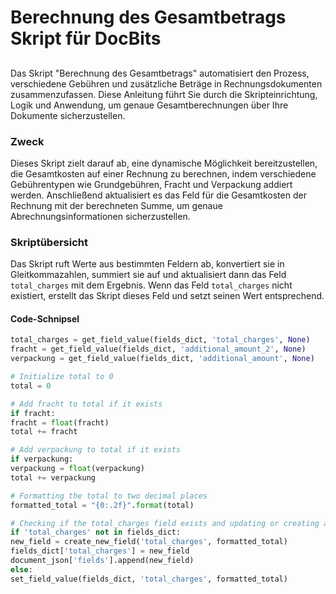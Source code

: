 # Berechnung des Gesamtbetrags Skript für DocBits

##

Das Skript "Berechnung des Gesamtbetrags" automatisiert den Prozess, verschiedene Gebühren und zusätzliche Beträge in Rechnungsdokumenten zusammenzufassen. Diese Anleitung führt Sie durch die Skripteinrichtung, Logik und Anwendung, um genaue Gesamtberechnungen über Ihre Dokumente sicherzustellen.

### Zweck

Dieses Skript zielt darauf ab, eine dynamische Möglichkeit bereitzustellen, die Gesamtkosten auf einer Rechnung zu berechnen, indem verschiedene Gebührentypen wie Grundgebühren, Fracht und Verpackung addiert werden. Anschließend aktualisiert es das Feld für die Gesamtkosten der Rechnung mit der berechneten Summe, um genaue Abrechnungsinformationen sicherzustellen.

### Skriptübersicht

Das Skript ruft Werte aus bestimmten Feldern ab, konvertiert sie in Gleitkommazahlen, summiert sie auf und aktualisiert dann das Feld `total_charges` mit dem Ergebnis. Wenn das Feld `total_charges` nicht existiert, erstellt das Skript dieses Feld und setzt seinen Wert entsprechend.

#### Code-Schnipsel
```python
total_charges = get_field_value(fields_dict, 'total_charges', None)
fracht = get_field_value(fields_dict, 'additional_amount_2', None)
verpackung = get_field_value(fields_dict, 'additional_amount', None)

# Initialize total to 0
total = 0

# Add fracht to total if it exists
if fracht:
fracht = float(fracht)
total += fracht

# Add verpackung to total if it exists
if verpackung:
verpackung = float(verpackung)
total += verpackung

# Formatting the total to two decimal places
formatted_total = "{0:.2f}".format(total)

# Checking if the total_charges field exists and updating or creating accordingly
if 'total_charges' not in fields_dict:
new_field = create_new_field('total_charges', formatted_total)
fields_dict['total_charges'] = new_field
document_json['fields'].append(new_field)
else:
set_field_value(fields_dict, 'total_charges', formatted_total)
```

